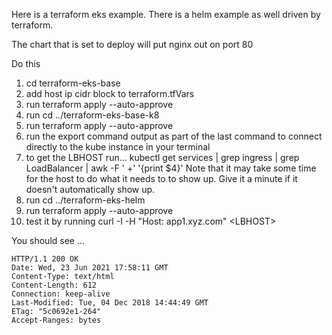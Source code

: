 Here is a terraform eks example.  There is a helm example as well driven by terraform.  

The chart that is set to deploy will put nginx out on port 80

Do this

1. cd terraform-eks-base
1. add host ip cidr block to terraform.tfVars
1. run terraform apply --auto-approve
1. run cd ../terraform-eks-base-k8
1. run terraform apply --auto-approve
1. run the export command output as part of the last command to connect directly to the kube instance in your terminal
1. to get the LBHOST run...  kubectl get services | grep ingress | grep LoadBalancer | awk -F '  +' '{print $4}'
Note that it may take some time for the host to do what it needs to to show up.   Give it a minute if it doesn't automatically show up.
1. run cd ../terraform-eks-helm
1. run terraform apply --auto-approve
1. test it by running curl -I -H "Host: app1.xyz.com" &lt;LBHOST&gt;  

You should see  ... 


    HTTP/1.1 200 OK
    Date: Wed, 23 Jun 2021 17:58:11 GMT
    Content-Type: text/html
    Content-Length: 612
    Connection: keep-alive
    Last-Modified: Tue, 04 Dec 2018 14:44:49 GMT
    ETag: "5c0692e1-264"
    Accept-Ranges: bytes